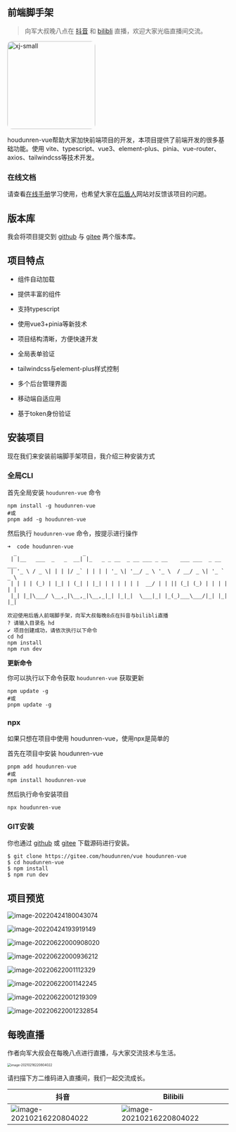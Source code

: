 ## 前端脚手架

> 向军大叔晚八点在 [抖音](https://live.douyin.com/houdunren) 和 [bilibli](https://space.bilibili.com/282190994) 直播，欢迎大家光临直播间交流。

<img src="./assets/xj.jpg" alt="xj-small" style="border-radius: 10px;object-fit: cover;height:200px;" />

houdunren-vue帮助大家加快前端项目的开发，本项目提供了前端开发的很多基础功能。使用 vite、typescript、vue3、element-plus、pinia、vue-router、axios、tailwindcss等技术开发。



### 在线文档

请查看[在线手册](https://doc.houdunren.com/houdunren-vue/1%20%E5%9F%BA%E7%A1%80%E7%9F%A5%E8%AF%86.html)学习使用，也希望大家在[后盾人](https://www.houdunren.com)网站对反馈该项目的问题。



## 版本库

我会将项目提交到 [github](https://github.com/houdunwang/vue) 与 [gitee](https://gitee.com/houdunren/vue) 两个版本库。



## 项目特点

* 组件自动加载

* 提供丰富的组件

* 支持typescript

* 使用vue3+pinia等新技术

* 项目结构清晰，方便快速开发

* 全局表单验证

* tailwindcss与element-plus样式控制

* 多个后台管理界面

* 移动端自适应用

* 基于token身份验证



## 安装项目

现在我们来安装前端脚手架项目，我介绍三种安装方式

 

### 全局CLI

首先全局安装 `houdunren-vue` 命令

```
npm install -g houdunren-vue
#或
pnpm add -g houdunren-vue
```

然后执行 `houdunren-vue` 命令，按提示进行操作

```
➜  code houdunren-vue
  _                     _
 | |__   ___  _   _  __| |_   _ _ __  _ __ ___ _ __    ___ ___  _ __ ___
 | '_ \ / _ \| | | |/ _` | | | | '_ \| '__/ _ \ '_ \  / __/ _ \| '_ ` _ \
 | | | | (_) | |_| | (_| | |_| | | | | | |  __/ | | || (_| (_) | | | | | |
 |_| |_|\___/ \__,_|\__,_|\__,_|_| |_|_|  \___|_| |_(_)___\___/|_| |_| |_|

欢迎使用后盾人前端脚手架，向军大叔每晚8点在抖音与bilibli直播
? 请输入目录名 hd
✔ 项目创建成功，请依次执行以下命令
cd hd
npm install
npm run dev
```

**更新命令**

你可以执行以下命令获取 `houdunren-vue` 获取更新

```
npm update -g
#或
pnpm update -g
```



### npx

如果只想在项目中使用 houdunren-vue，使用npx是简单的

首先在项目中安装 houdunren-vue

```
pnpm add houdunren-vue
#或
npm install houdunren-vue
```

然后执行命令安装项目

```
npx houdunren-vue
```



### GIT安装

你也通过 [github](https://github.com/houdunwang/vue) 或 [gitee](https://gitee.com/houdunren/vue) 下载源码进行安装。

```
$ git clone https://gitee.com/houdunren/vue houdunren-vue
$ cd houdunren-vue
$ npm install
$ npm run dev
```



## 项目预览

![image-20220424180043074](./assets/image-20220424180043074.png)

![image-20220424193919149](./assets/image-20220424193919149.png)

![image-20220622000908020](./assets/image-20220622000908020.png)

![image-20220622000936212](./assets/image-20220622000936212.png)

![image-20220622001112329](./assets/image-20220622001112329.png)

![image-20220622001142245](./assets/image-20220622001142245.png)

![image-20220622001219309](./assets/image-20220622001219309.png)

![image-20220622001232854](./assets/image-20220622001232854.png)



## 每晚直播

作者向军大叔会在每晚八点进行直播，与大家交流技术与生活。

<img src="./assets/xj.jpg" alt="image-20210216220804022" style="zoom:50%;" />



请扫描下方二维码进入直播间，我们一起交流成长。

| 抖音                                            | Bilibili                                         |
| ----------------------------------------------- | ------------------------------------------------ |
| ![image-20210216220804022](./assets/douyin.png) | ![image-20210216220804022](./assets/bilibli.jpg) |


